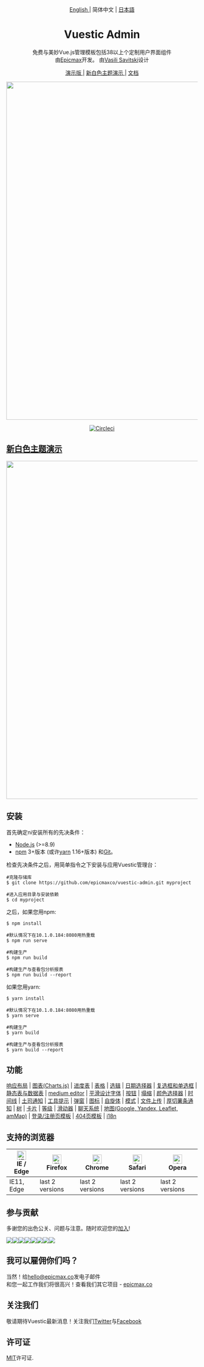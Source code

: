 <p align="center">
  <a href="./README.md"> English </a> | 简体中文 | <a href="./README.ja-JP.md"> 日本語 </a>
</p>

<h1 align="center"> Vuestic Admin </h1>

<p align="center">
  免费与美妙Vue.js管理模板包括38以上个定制用户界面组件</br>
  由<a href="https://epicmax.co">Epicmax</a>开发。
  由<a href="https://www.xxsavitski.com">Vasili Savitski</a>设计
</p>

<p align="center">
  <a href="https://vuestic.epicmax.co"> 演示版 </a> | <a href="[THEME_URL]"> 新白色主题演示 </a> | <a href="https://github.com/epicmaxco/vuestic-admin/wiki"> 文档 </a>
</p>

<p align="center">
  <a href="https://vuestic.epicmax.co" target="_blank">
    <img src="https://i.imgur.com/hVxoYQM.jpg" align="center" width="888px"/>
  </a>
</p>


<p align="center">
  <a href="https://circleci.com/gh/epicmaxco/vuestic-admin">
    <img src="https://img.shields.io/circleci/build/github/epicmaxco/vuestic-admin/master" alt="Circleci">
  </a>
</p>


<h2>
  <a href="[THEME_URL]" target="_blank">
    新白色主题演示
  </a>
</h2>

<p align="center">
  <a href="[THEME_URL]" target="_blank">
    <img src="https://i.imgur.com/DnFcrjD.png" align="center" width="888px"/>
  </a>
</p>

## 安装

首先确定ni安装所有的先决条件：
- [Node.js](https://nodejs.org/en/) (>=8.9)
- [npm](https://www.npmjs.com/get-npm) 3+版本 (或许[yarn](https://yarnpkg.com/lang/en/docs/install/#mac-stable) 1.16+版本)  和[Git](https://git-scm.com/)。

检查先决条件之后，用简单指令之下安装与应用Vuestic管理台：

```
#克隆存储库
$ git clone https://github.com/epicmaxco/vuestic-admin.git myproject

#进入应用目录与安装依赖
$ cd myproject

```

之后，如果您用npm:

```
$ npm install

#默认情况下在10.1.0.184:8080用热重载
$ npm run serve

#构建生产
$ npm run build

#构建生产与查看包分析报表
$ npm run build --report
```

如果您用yarn:

```
$ yarn install

#默认情况下在10.1.0.184:8080用热重载
$ yarn serve

#构建生产
$ yarn build

#构建生产与查看包分析报表
$ yarn build --report
```

## 功能
[响应布局](https://vuestic.epicmax.co/#/admin/dashboard) |
[图表(Charts.js)](https://vuestic.epicmax.co/#/admin/statistics/charts) |
[进度表](https://vuestic.epicmax.co/#/admin/statistics/progress-bars) |
[表格](https://vuestic.epicmax.co/#/admin/forms/form-elements) |
[选辑](https://vuestic.epicmax.co/#/admin/forms/form-elements) |
[日期选择器](https://vuestic.epicmax.co/#/admin/forms/form-elements) |
[复选框和单选框](https://vuestic.epicmax.co/#/admin/forms/form-elements) |
[静态表与数据表](https://vuestic.epicmax.co/#/admin/tables/data) |
[medium editor](https://vuestic.epicmax.co/#/admin/forms/medium-editor) |
[平滑设计字体](https://vuestic.epicmax.co/#/admin/ui/typography) |
[按钮](https://vuestic.epicmax.co/#/admin/ui/buttons) |
[塌缩](https://vuestic.epicmax.co/#/admin/ui/collapses) |
[颜色选择器](https://vuestic.epicmax.co/#/admin/ui/color-pickers) |
[时间线](https://vuestic.epicmax.co/#/admin/ui/timelines) |
[土司通知](https://vuestic.epicmax.co/#/admin/ui/notifications) |
[工具提示](https://vuestic.epicmax.co/#/admin/ui/popovers) |
[弹窗](https://vuestic.epicmax.co/#/admin/ui/popovers) |
[图标](https://vuestic.epicmax.co/#/admin/ui/icons/) |
[自旋体](https://vuestic.epicmax.co/#/admin/ui/spinners) |
[模式](https://vuestic.epicmax.co/#/admin/ui/modals) |
[文件上传](https://vuestic.epicmax.co/#/admin/ui/file-upload) |
[厚切薯条通知](https://vuestic.epicmax.co/#/admin/ui/chips) |
[树](https://vuestic.epicmax.co/#/admin/ui/tree-view) |
[卡片](https://vuestic.epicmax.co/#/admin/ui/cards) |
[等级](https://vuestic.epicmax.co/#/admin/ui/rating) |
[滑动器](https://vuestic.epicmax.co/#/admin/ui/sliders) |
[聊天系统](https://vuestic.epicmax.co/#/admin/ui/chatPage) |
[地图(Google, Yandex, Leaflet, amMap)](https://vuestic.epicmax.co/#/admin/maps/google-maps) |
[登录/注册页模板](https://vuestic.epicmax.co/#/auth/login) |
[404页模板](https://vuestic.epicmax.co/#/admin/pages/404-pages) |
[i18n](https://vuestic.epicmax.co/#/admin/dashboard)


## 支持的浏览器

| [<img src="https://raw.githubusercontent.com/alrra/browser-logos/master/src/edge/edge_48x48.png" alt="IE / Edge" width="24px" height="24px" />](http://godban.github.io/browsers-support-badges/)</br>IE / Edge | [<img src="https://raw.githubusercontent.com/alrra/browser-logos/master/src/firefox/firefox_48x48.png" alt="Firefox" width="24px" height="24px" />](http://godban.github.io/browsers-support-badges/)</br>Firefox | [<img src="https://raw.githubusercontent.com/alrra/browser-logos/master/src/chrome/chrome_48x48.png" alt="Chrome" width="24px" height="24px" />](http://godban.github.io/browsers-support-badges/)</br>Chrome | [<img src="https://raw.githubusercontent.com/alrra/browser-logos/master/src/safari/safari_48x48.png" alt="Safari" width="24px" height="24px" />](http://godban.github.io/browsers-support-badges/)</br>Safari | [<img src="https://raw.githubusercontent.com/alrra/browser-logos/master/src/opera/opera_48x48.png" alt="Opera" width="24px" height="24px" />](http://godban.github.io/browsers-support-badges/)</br>Opera |
| --- | --- | --- | --- | --- |
| IE11, Edge | last 2 versions | last 2 versions | last 2 versions | last 2 versions |


## 参与贡献
多谢您的出色公关、问题与注意。随时欢迎您的[加入](https://github.com/epicmaxco/vuestic-admin/blob/master/.github/CONTRIBUTING.md)!

[![](https://sourcerer.io/fame/smartapant/epicmaxco/vuestic-admin/images/0)](https://sourcerer.io/fame/smartapant/epicmaxco/vuestic-admin/links/0)[![](https://sourcerer.io/fame/smartapant/epicmaxco/vuestic-admin/images/1)](https://sourcerer.io/fame/smartapant/epicmaxco/vuestic-admin/links/1)[![](https://sourcerer.io/fame/smartapant/epicmaxco/vuestic-admin/images/2)](https://sourcerer.io/fame/smartapant/epicmaxco/vuestic-admin/links/2)[![](https://sourcerer.io/fame/smartapant/epicmaxco/vuestic-admin/images/3)](https://sourcerer.io/fame/smartapant/epicmaxco/vuestic-admin/links/3)[![](https://sourcerer.io/fame/smartapant/epicmaxco/vuestic-admin/images/4)](https://sourcerer.io/fame/smartapant/epicmaxco/vuestic-admin/links/4)[![](https://sourcerer.io/fame/smartapant/epicmaxco/vuestic-admin/images/5)](https://sourcerer.io/fame/smartapant/epicmaxco/vuestic-admin/links/5)[![](https://sourcerer.io/fame/smartapant/epicmaxco/vuestic-admin/images/6)](https://sourcerer.io/fame/smartapant/epicmaxco/vuestic-admin/links/6)[![](https://sourcerer.io/fame/smartapant/epicmaxco/vuestic-admin/images/7)](https://sourcerer.io/fame/smartapant/epicmaxco/vuestic-admin/links/7)

## 我可以雇佣你们吗？
当然！给[hello@epicmax.co](mailto:hello@epicmax.co)发电子邮件 </br>
和您一起工作我们将很高兴！查看我们其它项目 - [epicmax.co](https://epicmax.co)

## 关注我们
敬请期待Vuestic最新消息！关注我们[Twitter](https://twitter.com/epicmaxco)与[Facebook](https://facebook.com/epicmaxco)

## 许可证
[MIT](https://github.com/epicmaxco/vuestic-admin/blob/master/LICENSE)许可证.
